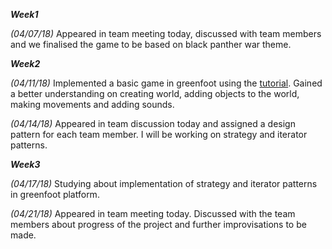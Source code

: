 ***Week1***

*(04/07/18)*
Appeared in team meeting today, discussed with team members and we finalised the game to be based on black panther war theme.



***Week2***

*(04/11/18)*
Implemented a basic game in greenfoot using the [tutorial](https://www.greenfoot.org/doc/tut-1). Gained a better understanding on creating world, adding objects to the world, making movements and adding sounds.

*(04/14/18)*
Appeared in team discussion today and assigned a design pattern for each team member. I will be working on strategy and iterator patterns.



***Week3***

*(04/17/18)*
Studying about implementation of strategy and iterator patterns in greenfoot platform.

*(04/21/18)*
Appeared in team meeting today. Discussed with the team members about progress of the project and further improvisations to be made.
